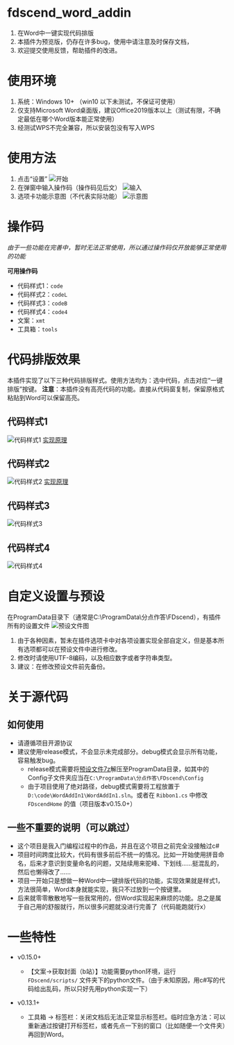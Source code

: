 # fdscend_word_addin
1. 在Word中一键实现代码排版
2. 本插件为预览版，仍存在许多bug，使用中请注意及时保存文档，
3. 欢迎提交使用反馈，帮助插件的改进。


# 使用环境
1. 系统：Windows 10+ （win10 以下未测试，不保证可使用）
2. 仅支持Microsoft Word桌面版，建议Office2019版本以上（测试有限，不确定最低在哪个Word版本能正常使用）
3. 经测试WPS不完全兼容，所以安装包没有写入WPS


# 使用方法
1. 点击“设置”
![开始](doc/%E5%BC%80%E5%A7%8B.png)
2. 在弹窗中输入操作码（操作码见后文）
![输入](doc/%E8%BE%93%E5%85%A5%E6%93%8D%E4%BD%9C%E7%A0%81.png)
3. 选项卡功能示意图（不代表实际功能）
![示意图](doc/选项卡示意图.png)


# 操作码
*由于一些功能在完善中，暂时无法正常使用，所以通过操作码仅开放能够正常使用的功能*

**可用操作码**

- 代码样式1：`code`
- 代码样式2：`codeL`
- 代码样式3：`codeB`
- 代码样式4：`code4`
- 文案：`xmt`
- 工具箱：`tools`


# 代码排版效果
本插件实现了以下三种代码排版样式。使用方法均为：选中代码，点击对应“一键排版”按键。
**注意**：本插件没有高亮代码的功能。直接从代码窗复制，保留原格式粘贴到Word可以保留高亮。

## 代码样式1
![代码样式1](doc/代码样式1.gif)
[实现原理](https://www.bilibili.com/video/BV1Br4y1u748)

## 代码样式2
![代码样式2](doc/代码样式2.gif)
[实现原理](https://www.bilibili.com/video/BV1Fe4y1P7RV)

## 代码样式3
![代码样式3](doc/代码样式3.gif)

## 代码样式4
![代码样式4](doc/代码样式4.gif)


# 自定义设置与预设
在ProgramData目录下（通常是C:\ProgramData\分点作答\FDscend），有插件所有的设置文件
![预设文件图](doc/预设文件图.png)

1. 由于各种因素，暂未在插件选项卡中对各项设置实现全部自定义，但是基本所有选项都可以在预设文件中进行修改。
2. 修改时请使用UTF-8编码，以及相应数字或者字符串类型。
3. 建议：在修改预设文件前先备份。


# 关于源代码

## 如何使用
- 请遵循项目开源协议
- 建议使用release模式，不会显示未完成部分。debug模式会显示所有功能，容易触发bug。
  - release模式需要将[预设文件7z](doc/settings.7z)解压至ProgramData目录，如其中的Config子文件夹应当在`C:\ProgramData\分点作答\FDscend\Config`
  - 由于项目使用了绝对路径，debug模式需要将工程放置于`D:\code\WordAddIn1\WordAddIn1.sln`。或者在 `Ribbon1.cs` 中修改 `FDscendHome` 的值（项目版本v0.15.0+）

## 一些不重要的说明（可以跳过）
- 这个项目是我入门编程过程中的作品，并且在这个项目之前完全没接触过c#
- 项目时间跨度比较大，代码有很多前后不统一的情况。比如一开始使用拼音命名，后来才意识到变量命名的问题，又陆续用来驼峰、下划线……挺混乱的，然后也懒得改了……
- 项目一开始只是想做一种Word中一键排版代码的功能，实现效果就是样式1，方法很简单，Word本身就能实现，我只不过放到一个按键里。
- 后来就零零散散地写一些我常用的，但Word实现起来麻烦的功能。总之是属于自己用的舒服就行，所以很多问题就没进行完善了（代码能跑就行x）


# 一些特性
- v0.15.0+
  - 【文案->获取封面（b站）】功能需要python环境，运行 `FDscend/scripts/` 文件夹下的python文件。（由于未知原因，用c#写的代码给出乱码，所以只好先用python实现一下）

- v0.13.1+
  - 工具箱 -> 标签栏：关闭文档后无法正常显示标签栏。临时应急方法：可以重新通过按键打开标签栏，或者先点一下别的窗口（比如随便一个文件夹）再回到Word。
